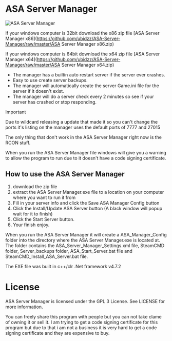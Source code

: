 # ASA Server Manager

![ASA Server Manager](https://i.ibb.co/3R3Zngv/ASA-Server-Manager.png)

If your windows computer is 32bit download the x86 zip file
[ASA Server Manager x86](https://github.com/ubidzz/ASA-Server-Manager/raw/master/ASA Server Manager x86.zip)

If your windows computer is 64bit download the x64 zip file
[ASA Server Manager x64](https://github.com/ubidzz/ASA-Server-Manager/raw/master/ASA Server Manager x64.zip)

* The manager has a builtin auto restart server if the server ever crashes.
* Easy to use create server backups.
* The manager will automatically create the server Game.ini file for the server if it doesn't exist.
* The manager will do a server check every 2 minutes so see if your server has crashed or stop responding.

> [!IMPORTANT]
> Due to wildcard releasing a update that made it so you can't change the ports it's listing on the manager uses the default ports of 7777 and 27015
> 
> The only thing that don't work in the ASA Server Manager right now is the RCON stuff.
>
> When you run the ASA Server Manager file windows will give you a warning to allow the program to run due to it doesn't have a code signing certificate.

## How to use the ASA Server Manager
1. download the zip file
2. extract the ASA Server Manager.exe file to a location on your computer where you want to run it from
3. Fill in your server info and click the Save ASA Manager Config button
4. Click the Install/Update ASA Server button (A black window will popup wait for it to finish)
5. Click the Start Server button.
6. Your finish enjoy.

When you run the ASA Server Manager it will create a ASA_Manager_Config folder into the directory where the ASA Server Manager.exe is located at. The folder contains the ASA_Server_Manager_Settings.xml file, SteamCMD folder, Server_backups folder, ASA_Start_Server.bat file and SteamCMD_Install_ASA_Server.bat file.

The EXE file was built in c++/clr .Net framework v4.7.2

# License
ASA Server Manager is licensed under the GPL 3 License. See LICENSE for more information.

You can freely share this program with people but you can not take clame of owning it or sell it. I am trying to get a code signing certificate for this program but due to that i am not a business it is very hard to get a code signing certificate and they are expensive to buy.
